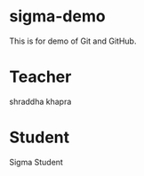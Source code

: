 # sigma-demo
This is  for demo of Git and GitHub.

# Teacher 
shraddha khapra 
# Student 
Sigma Student 
  